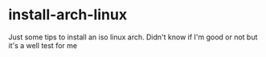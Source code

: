 # install-arch-linux

Just some tips to install an iso linux arch.
Didn't know if I'm good or not but it's a well test for me
